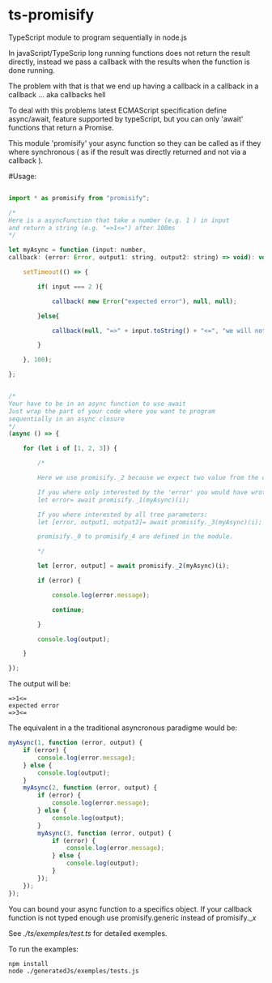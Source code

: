 # ts-promisify

TypeScript module to program sequentially in node.js 

In javaScript/TypeScrip long running functions does not return the result directly,
instead we pass a callback with the results when the function is done running.

The problem with that is that we end up having a callback in a callback in a callback ... aka callbacks hell

To deal with this problems latest ECMAScript specification define async/await, feature supported by typeScript,
but you can only 'await' functions that return a Promise.

This module 'promisify' your async function so they can be called
as if they where synchronous ( as if the result was directly returned and not via a callback ).

#Usage:

```javaScript

import * as promisify from "promisify";

/*
Here is a asyncFunction that take a number (e.g. 1 ) in input 
and return a string (e.g. "=>1<=") after 100ms
*/

let myAsync = function (input: number, 
callback: (error: Error, output1: string, output2: string) => void): void {

    setTimeout(() => {

        if( input === 2 ){

            callback( new Error("expected error"), null, null);

        }else{

            callback(null, "=>" + input.toString() + "<=", "we will note use this value");

        }

    }, 100);

};


/*
Your have to be in an async function to use await
Just wrap the part of your code where you want to program
sequentially in an async closure
*/
(async () => {

    for (let i of [1, 2, 3]) {

        /*

        Here we use promisify._2 because we expect two value from the callback.

        If you where only interested by the 'error' you would have wrote: 
        let error= await promisify._1(myAsync)(i);

        If you where interested by all tree parameters:
        let [error, output1, output2]= await promisify._3(myAsync)(i);

        promisify._0 to promisify_4 are defined in the module.

        */

        let [error, output] = await promisify._2(myAsync)(i);

        if (error) {

            console.log(error.message);

            continue;

        }

        console.log(output);

    }

});
```

The output will be: 

```shell
=>1<=
expected error
=>3<=
```

The equivalent in a the traditional asyncronous paradigme would be:

```javaScript
myAsync(1, function (error, output) {
    if (error) {
        console.log(error.message);
    } else {
        console.log(output);
    }
    myAsync(2, function (error, output) {
        if (error) {
            console.log(error.message);
        } else {
            console.log(output);
        }
        myAsync(3, function (error, output) {
            if (error) {
                console.log(error.message);
            } else {
                console.log(output);
            }
        });
    });
});
```
You can bound your async function to a specifics object.
If your callback function is not typed enough use promisify.generic
instead of promisify._*x*

See *./ts/exemples/test.ts* for detailed exemples.

To run the examples:

````shell
npm install 
node ./generatedJs/exemples/tests.js
````
